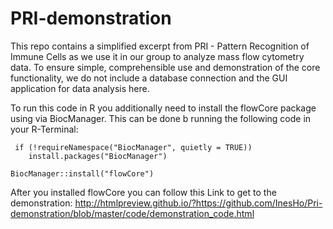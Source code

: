 # PRI-demonstration

This repo contains a simplified excerpt from PRI - Pattern Recognition of Immune Cells as we use it in our group to analyze mass flow cytometry data. 
To ensure simple, comprehensible use and demonstration of the core functionality, we do not include a database connection and the GUI application for data analysis here. 



To run this code in R you additionally need to install the flowCore package using via BiocManager. This can be done b running the following code in your R-Terminal:
```
 if (!requireNamespace("BiocManager", quietly = TRUE))
    install.packages("BiocManager")

BiocManager::install("flowCore")
```

After you installed flowCore you can follow this Link to get to the demonstration: http://htmlpreview.github.io/?https://github.com/InesHo/Pri-demonstration/blob/master/code/demonstration_code.html


